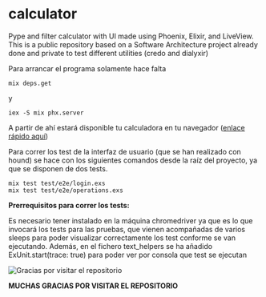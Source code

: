 # calculator
Pype and filter calculator with UI made using Phoenix, Elixir, and LiveView.
This is a public repository based on a Software Architecture project already done and private to test different utilities (credo and dialyxir)

Para arrancar el programa solamente hace falta 

```
mix deps.get
```
y 

```
iex -S mix phx.server
```


A partir de ahí estará disponible tu calculadora en tu navegador ([enlace rápido aquí](http://localhost:4000))


Para correr los test de la interfaz de usuario (que se han realizado con hound) se hace con los siguientes comandos desde la raíz del proyecto, ya que se disponen de dos tests.
```
mix test test/e2e/login.exs
mix test test/e2e/operations.exs
```
**Prerrequisitos para correr los tests:**

Es necesario tener instalado en la máquina chromedriver ya que es lo que invocará los tests para las pruebas, que vienen acompañadas de varios sleeps para poder visualizar correctamente los test conforme se van ejecutando. Además, en el fichero text_helpers se ha añadido ExUnit.start(trace: true) para poder ver por consola que test se ejecutan



![Gracias por visitar el repositorio](https://geekytheory.com/content/images/2014/05/Cat-Illustrations-024.jpg)


**MUCHAS GRACIAS POR VISITAR EL REPOSITORIO**

